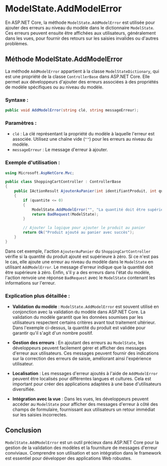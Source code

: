 # ModelState.AddModelError 

En ASP.NET Core, la méthode `ModelState.AddModelError` est utilisée pour ajouter des erreurs au niveau du modèle dans le dictionnaire `ModelState`. Ces erreurs peuvent ensuite être affichées aux utilisateurs, généralement dans les vues, pour fournir des retours sur les saisies invalides ou d'autres problèmes.

## Méthode ModelState.AddModelError

La méthode `AddModelError` appartient à la classe `ModelStateDictionary`, qui est une propriété de la classe `ControllerBase` dans ASP.NET Core. Elle permet aux développeurs d'ajouter des erreurs associées à des propriétés de modèle spécifiques ou au niveau du modèle.

### Syntaxe :

```csharp
public void AddModelError(string clé, string messageErreur);
```

### Paramètres :

- `clé` : La clé représentant la propriété du modèle à laquelle l'erreur est associée. Utilisez une chaîne vide (`""`) pour les erreurs au niveau du modèle.
- `messageErreur` : Le message d'erreur à ajouter.

### Exemple d'utilisation :

```csharp
using Microsoft.AspNetCore.Mvc;

public class ShoppingCartController : ControllerBase
{
    public IActionResult AjouterAuPanier(int identifiantProduit, int quantite)
    {
        if (quantite <= 0)
        {
            ModelState.AddModelError("", "La quantité doit être supérieure à zéro");
            return BadRequest(ModelState);
        }

        // Ajouter la logique pour ajouter le produit au panier
        return Ok("Produit ajouté au panier avec succès");
    }
}
```

Dans cet exemple, l'action `AjouterAuPanier` du `ShoppingCartController` vérifie si la quantité du produit ajouté est supérieure à zéro. Si ce n'est pas le cas, elle ajoute une erreur au niveau du modèle dans le `ModelState` en utilisant `AddModelError`. Le message d'erreur indique que la quantité doit être supérieure à zéro. Enfin, s'il y a des erreurs dans l'état du modèle, l'action renvoie une réponse `BadRequest` avec le `ModelState` contenant les informations sur l'erreur.

### Explication plus détaillée :

- **Validation du modèle** : `ModelState.AddModelError` est souvent utilisé en conjonction avec la validation du modèle dans ASP.NET Core. La validation du modèle garantit que les données soumises par les utilisateurs respectent certains critères avant tout traitement ultérieur. Dans l'exemple ci-dessus, la quantité du produit est validée pour garantir qu'il s'agit d'un nombre positif.

- **Gestion des erreurs** : En ajoutant des erreurs au `ModelState`, les développeurs peuvent facilement gérer et afficher des messages d'erreur aux utilisateurs. Ces messages peuvent fournir des indications sur la correction des erreurs de saisie, améliorant ainsi l'expérience utilisateur.

- **Localisation** : Les messages d'erreur ajoutés à l'aide de `AddModelError` peuvent être localisés pour différentes langues et cultures. Cela est important pour créer des applications adaptées à une base d'utilisateurs diversifiée.

- **Intégration avec la vue** : Dans les vues, les développeurs peuvent accéder au `ModelState` pour afficher des messages d'erreur à côté des champs de formulaire, fournissant aux utilisateurs un retour immédiat sur les saisies incorrectes.

## Conclusion

`ModelState.AddModelError` est un outil précieux dans ASP.NET Core pour la gestion de la validation des modèles et la fourniture de messages d'erreur conviviaux. Comprendre son utilisation et son intégration dans le framework est essentiel pour développer des applications Web robustes.